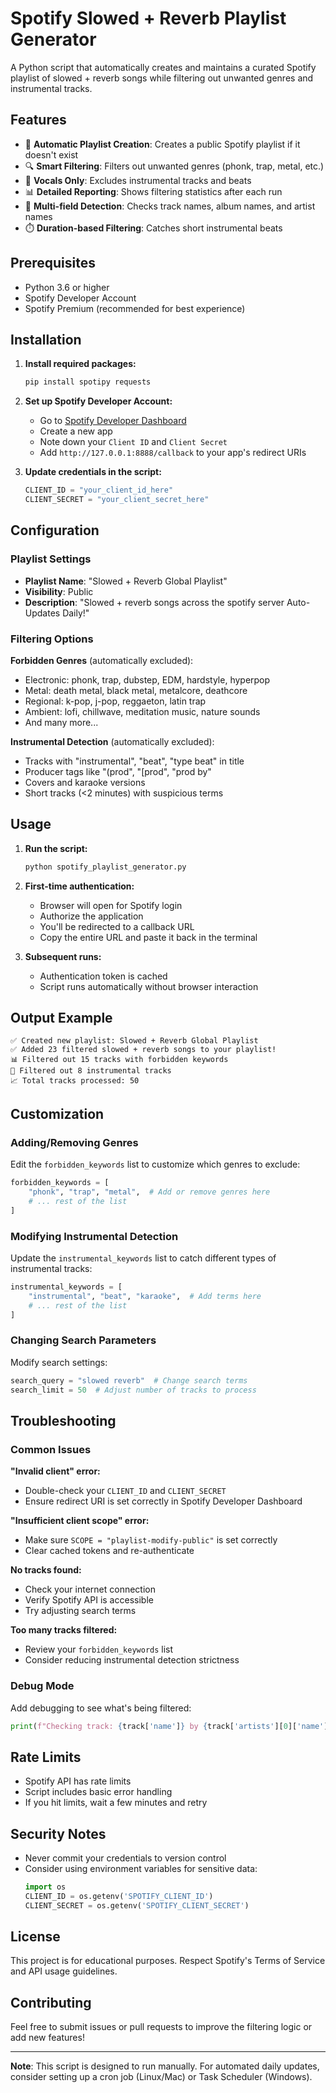 # Spotify Slowed + Reverb Playlist Generator

A Python script that automatically creates and maintains a curated Spotify playlist of slowed + reverb songs while filtering out unwanted genres and instrumental tracks.

## Features

- 🎵 **Automatic Playlist Creation**: Creates a public Spotify playlist if it doesn't exist
- 🔍 **Smart Filtering**: Filters out unwanted genres (phonk, trap, metal, etc.)
- 🎤 **Vocals Only**: Excludes instrumental tracks and beats
- 📊 **Detailed Reporting**: Shows filtering statistics after each run
- 🔄 **Multi-field Detection**: Checks track names, album names, and artist names
- ⏱️ **Duration-based Filtering**: Catches short instrumental beats

## Prerequisites

- Python 3.6 or higher
- Spotify Developer Account
- Spotify Premium (recommended for best experience)

## Installation

1. **Install required packages:**
   ```bash
   pip install spotipy requests
   ```

2. **Set up Spotify Developer Account:**
   - Go to [Spotify Developer Dashboard](https://developer.spotify.com/dashboard/)
   - Create a new app
   - Note down your `Client ID` and `Client Secret`
   - Add `http://127.0.0.1:8888/callback` to your app's redirect URIs

3. **Update credentials in the script:**
   ```python
   CLIENT_ID = "your_client_id_here"
   CLIENT_SECRET = "your_client_secret_here"
   ```

## Configuration

### Playlist Settings
- **Playlist Name**: "Slowed + Reverb Global Playlist"
- **Visibility**: Public
- **Description**: "Slowed + reverb songs across the spotify server Auto-Updates Daily!"

### Filtering Options

**Forbidden Genres** (automatically excluded):
- Electronic: phonk, trap, dubstep, EDM, hardstyle, hyperpop
- Metal: death metal, black metal, metalcore, deathcore
- Regional: k-pop, j-pop, reggaeton, latin trap
- Ambient: lofi, chillwave, meditation music, nature sounds
- And many more...

**Instrumental Detection** (automatically excluded):
- Tracks with "instrumental", "beat", "type beat" in title
- Producer tags like "(prod", "[prod", "prod by"
- Covers and karaoke versions
- Short tracks (<2 minutes) with suspicious terms

## Usage

1. **Run the script:**
   ```bash
   python spotify_playlist_generator.py
   ```

2. **First-time authentication:**
   - Browser will open for Spotify login
   - Authorize the application
   - You'll be redirected to a callback URL
   - Copy the entire URL and paste it back in the terminal

3. **Subsequent runs:**
   - Authentication token is cached
   - Script runs automatically without browser interaction

## Output Example

```
✅ Created new playlist: Slowed + Reverb Global Playlist
✅ Added 23 filtered slowed + reverb songs to your playlist!
📊 Filtered out 15 tracks with forbidden keywords
🎵 Filtered out 8 instrumental tracks
📈 Total tracks processed: 50
```

## Customization

### Adding/Removing Genres
Edit the `forbidden_keywords` list to customize which genres to exclude:
```python
forbidden_keywords = [
    "phonk", "trap", "metal",  # Add or remove genres here
    # ... rest of the list
]
```

### Modifying Instrumental Detection
Update the `instrumental_keywords` list to catch different types of instrumental tracks:
```python
instrumental_keywords = [
    "instrumental", "beat", "karaoke",  # Add terms here
    # ... rest of the list
]
```

### Changing Search Parameters
Modify search settings:
```python
search_query = "slowed reverb"  # Change search terms
search_limit = 50  # Adjust number of tracks to process
```

## Troubleshooting

### Common Issues

**"Invalid client" error:**
- Double-check your `CLIENT_ID` and `CLIENT_SECRET`
- Ensure redirect URI is set correctly in Spotify Developer Dashboard

**"Insufficient client scope" error:**
- Make sure `SCOPE = "playlist-modify-public"` is set correctly
- Clear cached tokens and re-authenticate

**No tracks found:**
- Check your internet connection
- Verify Spotify API is accessible
- Try adjusting search terms

**Too many tracks filtered:**
- Review your `forbidden_keywords` list
- Consider reducing instrumental detection strictness

### Debug Mode
Add debugging to see what's being filtered:
```python
print(f"Checking track: {track['name']} by {track['artists'][0]['name']}")
```

## Rate Limits

- Spotify API has rate limits
- Script includes basic error handling
- If you hit limits, wait a few minutes and retry

## Security Notes

- Never commit your credentials to version control
- Consider using environment variables for sensitive data:
  ```python
  import os
  CLIENT_ID = os.getenv('SPOTIFY_CLIENT_ID')
  CLIENT_SECRET = os.getenv('SPOTIFY_CLIENT_SECRET')
  ```

## License

This project is for educational purposes. Respect Spotify's Terms of Service and API usage guidelines.

## Contributing

Feel free to submit issues or pull requests to improve the filtering logic or add new features!

---

**Note**: This script is designed to run manually. For automated daily updates, consider setting up a cron job (Linux/Mac) or Task Scheduler (Windows).
